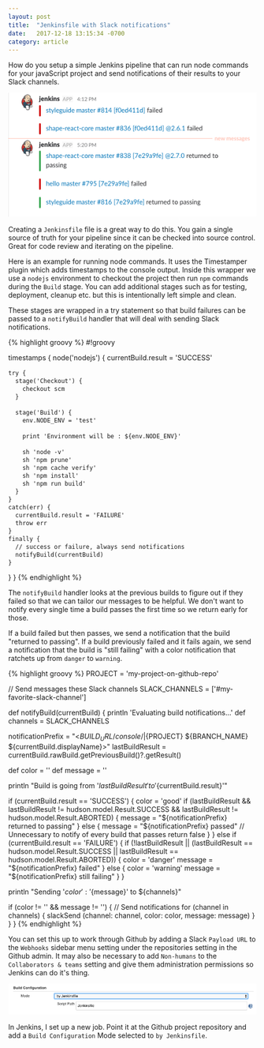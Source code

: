 ```yaml
---
layout: post
title:  "Jenkinsfile with Slack notifications"
date:   2017-12-18 13:15:34 -0700
category: article
---
```


How do you setup a simple Jenkins pipeline that can run node commands for your javaScript project and send notifications of their results to your Slack channels.

<img src="/css/images/slack-notifications.png" />

Creating a `Jenkinsfile` file is a great way to do this. You gain a single source of truth for your pipeline since it can be checked into source control. Great for code review and iterating on the pipeline.

Here is an example for running node commands. It uses the Timestamper plugin which adds timestamps to the console output. Inside this wrapper we use a `nodejs` environment to checkout the project then run `npm` commands during the `Build` stage. You can add additional stages such as for testing, deployment, cleanup etc. but this is intentionally left simple and clean.

These stages are wrapped in a try statement so that build failures can be passed to a `notifyBuild` handler that will deal with sending Slack notifications.

{% highlight groovy %}
#!groovy

timestamps {
  node('nodejs') {
    currentBuild.result = 'SUCCESS'

    try {
      stage('Checkout') {
        checkout scm
      }

      stage('Build') {
        env.NODE_ENV = 'test'

        print 'Environment will be : ${env.NODE_ENV}'

        sh 'node -v'
        sh 'npm prune'
        sh 'npm cache verify'
        sh 'npm install'
        sh 'npm run build'
      }
    }
    catch(err) {
      currentBuild.result = 'FAILURE'
      throw err
    }
    finally {
      // success or failure, always send notifications
      notifyBuild(currentBuild)
    }

  } 
}
{% endhighlight %}

The `notifyBuild` handler looks at the previous builds to figure out if they failed so that we can tailor our messages to be helpful. We don't want to notify every single time a build passes the first time so we return early for those. 

If a build failed but then passes, we send a notification that the build "returned to passing". If a build previously failed and it fails again, we send a notification that the build is "still failing" with a color notification that ratchets up from `danger` to `warning`.

{% highlight groovy %}
PROJECT = 'my-project-on-github-repo'

// Send messages these Slack channels
SLACK_CHANNELS = ['#my-favorite-slack-channel']

def notifyBuild(currentBuild) {
  println 'Evaluating build notifications...'
  def channels = SLACK_CHANNELS

  notificationPrefix = "<${BUILD_URL}/console/|${PROJECT} ${BRANCH_NAME} ${currentBuild.displayName}>"
  lastBuildResult = currentBuild.rawBuild.getPreviousBuild()?.getResult()

  def color = ''
  def message = ''

  println "Build is going from '${lastBuildResult}' to '${currentBuild.result}'"

  if (currentBuild.result == 'SUCCESS') {
    color = 'good'
    if (lastBuildResult &&
        lastBuildResult != hudson.model.Result.SUCCESS &&
        lastBuildResult != hudson.model.Result.ABORTED) {
      message = "${notificationPrefix} returned to passing"
    } else {
      message = "${notificationPrefix} passed"
      // Unnecessary to notify of every build that passes
      return false
    }
  } else if (currentBuild.result == 'FAILURE') {
    if (!lastBuildResult ||
        (lastBuildResult == hudson.model.Result.SUCCESS ||
         lastBuildResult == hudson.model.Result.ABORTED)) {
      color = 'danger'
      message = "${notificationPrefix} failed"
    } else {
      color = 'warning'
      message = "${notificationPrefix} still failing"
    }
  }

  println "Sending '${color}': '${message}' to ${channels}"

  if (color != '' && message != '') {
    // Send notifications
    for (channel in channels) {
      slackSend (channel: channel, color: color, message: message)
    }
  }
}
{% endhighlight %}

You can set this up to work through Github by adding a Slack `Payload URL` to the `Webhooks` sidebar menu setting under the repositories setting in the Github admin. It may also be necessary to add `Non-humans` to the `Collaborators & teams` setting and give them administration permissions so Jenkins can do it's thing. 

<img src="/css/images/jenkinsfile-build-config.png" />

In Jenkins, I set up a new job. Point it at the Github project repository and add a `Build Configuration` Mode selected to `by Jenkinsfile`.

